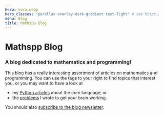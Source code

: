```yaml
---
hero: hero.webp
hero_classes: "parallax overlay-dark-gradient text-light" # see https://demo.getgrav.org/blog-skeleton/blog/hero-classes
menu: Blog
title: Mathspp Blog
---
```


# Mathspp Blog

### A blog dedicated to mathematics and programming!

This blog has a really interesting assortment of articles on mathematics and programming. You can use the tags to your right to find topics that interest you, or you may want to have a look at

 - my [Python articles](./pydonts) about the core language; or
 - the [problems](./problems) I wrote to get your brain working.

You should also [subscribe to the blog newsletter](/subscribe).
